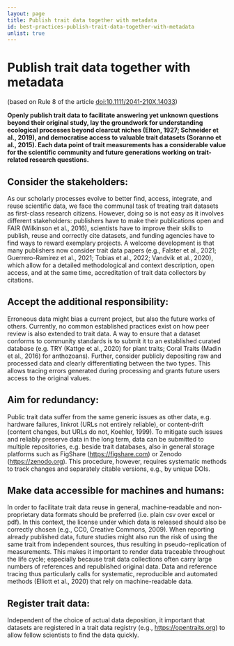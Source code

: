 ```yaml
---
layout: page
title: Publish trait data together with metadata
id: best-practices-publish-trait-data-together-with-metadata
unlist: true
---
```


# Publish trait data together with metadata 
(based on Rule 8 of the article [doi:10.1111/2041-210X.14033](https://doi.org/10.1111/2041-210X.14033))

**Openly publish trait data to facilitate answering yet unknown questions beyond their original study, lay the groundwork for understanding ecological processes beyond clearcut niches (Elton, 1927; Schneider et al., 2019), and democratise access to valuable trait datasets (Soranno et al., 2015). Each data point of trait measurements has a considerable value for the scientific community and future generations working on trait-related research questions.**

## Consider the stakeholders: 
As our scholarly processes evolve to better find, access, integrate, and reuse scientific data, we face the communal task of treating trait datasets as first-class research citizens. However, doing so is not easy as it involves different stakeholders: publishers have to make their publications open and FAIR (Wilkinson et al., 2016), scientists have to improve their skills to publish, reuse and correctly cite datasets, and funding agencies have to find ways to reward exemplary projects. A welcome development is that many publishers now consider trait data papers (e.g., Falster et al., 2021; Guerrero-Ramírez et al., 2021; Tobias et al., 2022; Vandvik et al., 2020), which allow for a detailed methodological and context description, open access, and at the same time, accreditation of trait data collectors by citations.

## Accept the additional responsibility: 
Erroneous data might bias a current project, but also the future works of others. Currently, no common established practices exist on how peer review is also extended to trait data. A way to ensure that a dataset conforms to community standards is to submit it to an established curated database (e.g. TRY (Kattge et al., 2020) for plant traits; Coral Traits (Madin et al., 2016) for anthozoans). Further, consider publicly depositing raw and processed data and clearly differentiating between the two types. This allows tracing errors generated during processing and grants future users access to the original values. 

## Aim for redundancy:  
Public trait data suffer from the same generic issues as other data, e.g. hardware failures, linkrot (URLs not entirely reliable), or content-drift (content changes, but URLs do not, Koehler, 1999). To mitigate such issues and reliably preserve data in the long term, data can be submitted to multiple repositories, e.g. beside trait databases, also in general storage platforms such as FigShare (https://figshare.com) or Zenodo (https://zenodo.org). This procedure, however, requires systematic methods to track changes and separately citable versions, e.g., by unique DOIs. 

## Make data accessible for machines and humans: 
In order to facilitate trait data reuse in general, machine-readable and non-proprietary data formats should be preferred (i.e. plain csv over excel or pdf). In this context, the license under which data is released should also be correctly chosen (e.g., CC0, Creative Commons, 2009). When reporting already published data, future studies might also run the risk of using the same trait from independent sources, thus resulting in pseudo-replication of measurements. This makes it important to render data traceable throughout the life cycle; especially because trait data collections often carry large numbers of references and republished original data. Data and reference tracing thus particularly calls for systematic, reproducible and automated methods (Elliott et al., 2020) that rely on machine-readable data. 

## Register trait data: 
Independent of the choice of actual data deposition, it important that datasets are registered in a trait data registry (e.g., https://opentraits.org) to allow fellow scientists to find the data quickly.
